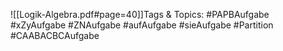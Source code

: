 
![[Logik-Algebra.pdf#page=40]]Tags & Topics:
   #PAPBAufgabe
   #xZyAufgabe
   #ZNAufgabe
   #aufAufgabe
   #sieAufgabe
   #Partition
   #CAABACBCAufgabe